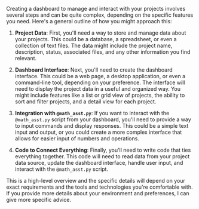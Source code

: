 Creating a dashboard to manage and interact with your projects involves several steps and can be quite complex, depending on the specific features you need. Here's a general outline of how you might approach this:

1. **Project Data**: First, you'll need a way to store and manage data about your projects. This could be a database, a spreadsheet, or even a collection of text files. The data might include the project name, description, status, associated files, and any other information you find relevant.

2. **Dashboard Interface**: Next, you'll need to create the dashboard interface. This could be a web page, a desktop application, or even a command-line tool, depending on your preference. The interface will need to display the project data in a useful and organized way. You might include features like a list or grid view of projects, the ability to sort and filter projects, and a detail view for each project.

3. **Integration with `@math_asst.py`**: If you want to interact with the `@math_asst.py` script from your dashboard, you'll need to provide a way to input commands and display responses. This could be a simple text input and output, or you could create a more complex interface that allows for easier input of numbers and operations.

4. **Code to Connect Everything**: Finally, you'll need to write code that ties everything together. This code will need to read data from your project data source, update the dashboard interface, handle user input, and interact with the `@math_asst.py` script.

This is a high-level overview and the specific details will depend on your exact requirements and the tools and technologies you're comfortable with. If you provide more details about your environment and preferences, I can give more specific advice.